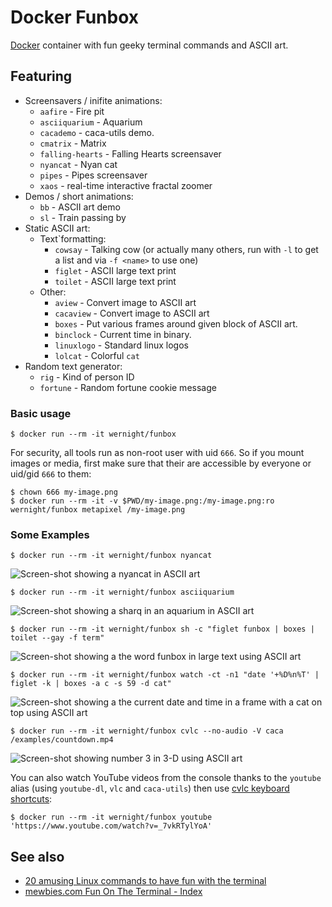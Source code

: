 Docker Funbox
=============

[Docker](https://docs.docker.com/installation/) container with fun geeky terminal commands and ASCII art.

Featuring
---------

  * Screensavers / inifite animations:
      * `aafire` - Fire pit
      * `asciiquarium` - Aquarium
      * `cacademo` - caca-utils demo.
      * `cmatrix` - Matrix
      * `falling-hearts` - Falling Hearts screensaver
      * `nyancat` - Nyan cat
      * `pipes` - Pipes screensaver
      * `xaos` - real-time interactive fractal zoomer
  * Demos / short animations:
      * `bb` - ASCII art demo
      * `sl` - Train passing by
  * Static ASCII art:
      * Text`formatting:
          * `cowsay` - Talking cow (or actually many others, run with `-l` to get a list and via `-f <name>` to use one)
          * `figlet` - ASCII large text print
          * `toilet` - ASCII large text print
      * Other:
          * `aview` - Convert image to ASCII art
          * `cacaview` - Convert image to ASCII art
          * `boxes` - Put various frames around given block of ASCII art.
          * `binclock` - Current time in binary.
          * `linuxlogo` - Standard linux logos
          * `lolcat` - Colorful `cat`
  * Random text generator:
      * `rig` - Kind of person ID
      * `fortune` - Random fortune cookie message


### Basic usage

    $ docker run --rm -it wernight/funbox

For security, all tools run as non-root user with uid `666`. So if you mount images or media, first make sure that their are accessible by everyone or uid/gid `666` to them:

    $ chown 666 my-image.png
    $ docker run --rm -it -v $PWD/my-image.png:/my-image.png:ro wernight/funbox metapixel /my-image.png


### Some Examples

    $ docker run --rm -it wernight/funbox nyancat

![Screen-shot showing a nyancat in ASCII art](https://raw.githubusercontent.com/wernight/docker-funbox/master/doc/nyancat.png)

    $ docker run --rm -it wernight/funbox asciiquarium

![Screen-shot showing a sharq in an aquarium in ASCII art](https://raw.githubusercontent.com/wernight/docker-funbox/master/doc/asciiquarium.png)

    $ docker run --rm -it wernight/funbox sh -c "figlet funbox | boxes | toilet --gay -f term"

![Screen-shot showing a the word funbox in large text using ASCII art](https://raw.githubusercontent.com/wernight/docker-funbox/master/doc/funbox.png)

    $ docker run --rm -it wernight/funbox watch -ct -n1 "date '+%D%n%T' | figlet -k | boxes -a c -s 59 -d cat"

![Screen-shot showing a the current date and time in a frame with a cat on top using ASCII art](https://raw.githubusercontent.com/wernight/docker-funbox/master/doc/time-cat.png)

    $ docker run --rm -it wernight/funbox cvlc --no-audio -V caca /examples/countdown.mp4

![Screen-shot showing number 3 in 3-D using ASCII art](https://raw.githubusercontent.com/wernight/docker-funbox/master/doc/countdown-video.png)

You can also watch YouTube videos from the console thanks to the `youtube` alias (using `youtube-dl`, `vlc` and `caca-utils`) then use [cvlc keyboard shortcuts](https://openclipart.org/download/171818/keyboard-mappings-cvlc.svg):

    $ docker run --rm -it wernight/funbox youtube 'https://www.youtube.com/watch?v=_7vkRTylYoA'


See also
--------

  * [20 amusing Linux commands to have fun with the terminal](http://www.binarytides.com/linux-fun-commands/)
  * [mewbies.com Fun On The Terminal - Index](http://mewbies.com/acute_terminal_fun_table_of_contents.htm)
